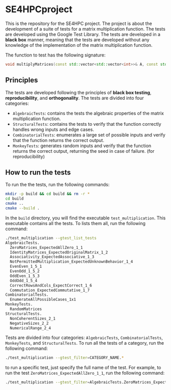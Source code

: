 # SE4HPCproject
This is the repository for the SE4HPC project. The project is about the development of a suite of tests for a matrix multiplication function. The tests are developed using the Google Test Library. The tests are developed in a **black box** manner, meaning that the tests are developed without any knowledge of the implementation of the matrix multiplication function.

The function to test has the following signature:
```c++
void multiplyMatrices(const std::vector<std::vector<int>>& A, const std::vector<std::vector<int>>& B, std::vector<std::vector<int>>& C, int rowsA, int colsA, int colsB);
```

## Principles
The tests are developed following the principles of **black box testing**, **reproducibility**, and **orthogonality**. The tests are divided into four categories: 
- `AlgebraicTests`: contains the tests the algebraic properties of the matrix multiplication function.
- `StructuralTests`: contains the tests to verify that the function correctly handles wrong inputs and edge cases.
- `CombinatorialTests`: enumerates a large set of possible inputs and verify that the function returns the correct output.
- `MonkeyTests`: generates random inputs and verify that the function returns the correct output, returning the seed in case of failure. (for reproducibility)

## How to run the tests
To run the the tests, run the following commands:

```bash
mkdir -p build && cd build && rm -r *
cd build
cmake ..
cmake --build .
```

In the `build` directory, you will find the executable `test_multiplication`. This executable contains all the tests. To lists them all, run the following command:

```bash
./test_multiplication --gtest_list_tests
AlgebraicTests.
  ZeroMatrices_ExpectedAllZero_1_1
  IdentityMatrices_ExpectedOriginalMatrix_1_2
  Associativity_ExpectedAssociative_1_3
  NotPermittedMultiplication_ExpectedUnknownBehavior_1_4
  EvenEven_1_5_1
  EvenOdd_1_5_2
  OddEven_1_5_3
  OddOdd_1_5_4
  CorrectRowsAndCols_ExpectCorrect_1_6
  Commutation_ExpectedCommutative_1_7
CombinatorialTests.
  EnumerateAllPossibleCases_1x1
MonkeyTests.
  RandomMatrices
StructuralTests.
  NonCoherentSizes_2_1
  NegativeSizes_2_2
  NumericalRange_2_4
```

Tests are divided into four categories: `AlgebraicTests`, `CombinatorialTests`, `MonkeyTests`, and `StructuralTests`. To run all the tests of a category, run the following command:

```bash
./test_multiplication --gtest_filter=CATEGORY_NAME.*
```

to run a specific test, just specify the full name of the test. For example, to run the test `ZeroMatrices_ExpectedAllZero_1_1`, run the following command:

```bash
./test_multiplication --gtest_filter=AlgebraicTests.ZeroMatrices_ExpectedAllZero_1_1
```